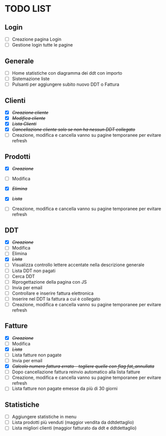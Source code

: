 # TODO LIST

## Login
* [ ] Creazione pagina Login
* [ ] Gestione login tutte le pagine

## Generale  
* [ ] Home statistiche con diagramma dei ddt con importo
* [ ] Sistemazione liste
* [ ] Pulsanti per aggiungere subito nuovo DDT o Fattura

## Clienti
* [X] ~~*Creazione cliente*~~
* [X] ~~*Modifica cliente*~~
* [X] ~~*Lista Clienti*~~
* [X] ~~*Cancellazione cliente solo se non ha nessun DDT collegato*~~
* [ ] Creazione, modifica e cancella vanno su pagine temporanee per evitare refresh

## Prodotti
* [X] ~~*Creazione*~~
* [ ] Modifica
* [X] ~~*Elimina*~~
* [X] ~~*Lista*~~
* [ ] Creazione, modifica e cancella vanno su pagine temporanee per evitare refresh


## DDT
* [X] ~~*Creazione*~~
* [ ] Modifica
* [ ] Elimina
* [X] ~~*Lista*~~
* [ ] Visualizza controllo lettere accentate nella descrizione generale
* [ ] Lista DDT non pagati
* [ ] Cerca DDT
* [ ] Riprogettazione della pagina con JS
* [ ] Invia per email
* [ ] Controllare e inserire fattura elettronica
* [ ] Inserire nel DDT la fattura a cui è collegato
* [ ] Creazione, modifica e cancella vanno su pagine temporanee per evitare refresh

## Fatture
* [X] ~~*Creazione*~~
* [ ] Modifica
* [X] ~~*Lista*~~
* [ ] Lista fatture non pagate
* [ ] Invia per email
* [X] ~~*Calcolo numero fattura errato - togliere quelle con flag fat_annullata*~~
* [ ] Dopo cancellazione fattura reinvio automatico alla lista fatture
* [ ] Creazione, modifica e cancella vanno su pagine temporanee per evitare refresh
* [ ] Lista fatture non pagate emesse da più di 30 giorni

## Statistiche
* [ ] Aggiungere statistiche in menu
* [ ] Lista prodotti più venduti (maggior vendita da ddtdettaglio)
* [ ] Lista migliori clienti (maggior fatturato da ddt e ddtdettaglio)

<!---
inserimento CTRL + SHIFT + C
toggle CTRL + SHIFT + ENTER
-->